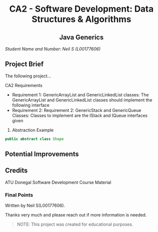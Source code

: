 <h1 align="center">CA2 - Software Development: Data Structures & Algorithms  </h1>

<h2 align="center">Java Generics</h2>

*Student Name and Number: Neil S (L00177606)*

## **Project Brief**

The following project...

CA2 Requirements 

* Requirement 1: GenericArrayList and GenericLinkedList classes:
The GenericArrayList and GenericLinkedList classes
should implement the following interface 
* Requirement 2: Requirement 2: GenericStack and GenericQueue Classes:
Classes to implement are the IStack and IQueue interfaces given

1. Abstraction Example
```java
public abstract class Shape
```

## Potential Improvements


## Credits
ATU Donegal Software Development Course Material

### Final Points

Written by Neil S(L00177606).

Thanks very much and please reach out if more information is needed.

> NOTE: This project was created for educational purposes.